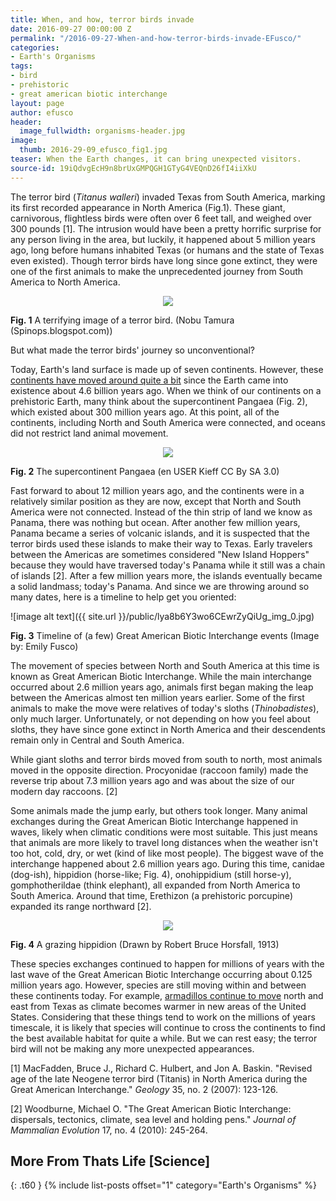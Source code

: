 ```yaml
---
title: When, and how, terror birds invade
date: 2016-09-27 00:00:00 Z
permalink: "/2016-09-27-When-and-how-terror-birds-invade-EFusco/"
categories:
- Earth's Organisms
tags:
- bird
- prehistoric
- great american biotic interchange
layout: page
author: efusco
header:
  image_fullwidth: organisms-header.jpg
image:
  thumb: 2016-29-09_efusco_fig1.jpg
teaser: When the Earth changes, it can bring unexpected visitors.
source-id: 19iQdvgEcH9n8brUxGMPQGH1GTyG4VEQnD26fI4iiXkU
---
```


The terror bird (*Titanus walleri*) invaded Texas from South America, marking its first recorded appearance in North America (Fig.1). These giant, carnivorous, flightless birds were often over 6 feet tall, and weighed over 300 pounds [1]. The intrusion would have been a pretty horrific surprise for any person living in the area, but luckily, it happened about 5 million years ago, long before humans inhabited Texas (or humans and the state of Texas even existed). Though terror birds have long since gone extinct, they were one of the first animals to make the unprecedented journey from South America to North America. 

<div style="text-align:center"><img src ="https://raw.githubusercontent.com/thatslifesci/thatslifesci/gh-pages/images/2016-29-09_efusco_fig1.jpg" /></div>

**Fig. 1** A terrifying image of a terror bird. (Nobu Tamura (Spinops.blogspot.com)) 

But what made the terror birds' journey so unconventional? 

Today, Earth's land surface is made up of seven continents. However, these [continents have moved around quite a bit](http://www.livescience.com/37529-continental-drift.html) since the Earth came into existence about 4.6 billion years ago. When we think of our continents on a prehistoric Earth, many think about the supercontinent Pangaea (Fig. 2), which existed about 300 million years ago. At this point, all of the continents, including North and South America were connected, and oceans did not restrict land animal movement. 


<div style="text-align:center"><img src ="https://upload.wikimedia.org/wikipedia/commons/thumb/c/cb/Pangaea_continents.svg/2000px-Pangaea_continents.svg.png" /></div>

**Fig. 2** The supercontinent Pangaea (en USER Kieff CC By SA 3.0)

Fast forward to about 12 million years ago, and the continents were in a relatively similar position as they are now, except that North and South America were not connected. Instead of the thin strip of land we know as Panama, there was nothing but ocean. After another few million years, Panama became a series of volcanic islands, and it is suspected that the terror birds used these islands to make their way to Texas. Early travelers between the Americas are sometimes considered "New Island Hoppers" because they would have traversed today's Panama while it still was a chain of islands [2]. After a few million years more, the islands eventually became a solid landmass; today's Panama. And since we are throwing around so many dates, here is a timeline to help get you oriented:

![image alt text]({{ site.url }}/public/lya8b6Y3wo6CEwrZyQiUg_img_0.jpg) 

**Fig. 3** Timeline of (a few) Great American Biotic Interchange events (Image by: Emily Fusco)

The movement of species between North and South America at this time is known as Great American Biotic Interchange. While the main interchange occurred about 2.6 million years ago, animals first began making the leap between the Americas almost ten million years earlier. Some of the first animals to make the move were relatives of today's sloths (*Thinobadistes*), only much larger. Unfortunately, or not depending on how you feel about sloths, they have since gone extinct in North America and their descendents remain only in Central and South America. 

While giant sloths and terror birds moved from south to north, most animals moved in the opposite direction. Procyonidae (raccoon family) made the reverse trip about 7.3 million years ago and was about the size of our modern day raccoons. [2]

Some animals made the jump early, but others took longer. Many animal exchanges during the Great American Biotic Interchange happened in waves, likely when climatic conditions were most suitable. This just means that animals are more likely to travel long distances when the weather isn't too hot, cold, dry, or wet (kind of like most people). The biggest wave of the interchange happened about 2.6 million years ago. During this time, canidae (dog-ish), hippidion (horse-like; Fig. 4), onohippidium (still horse-y), gomphotherildae (think elephant), all expanded from North America to South America. Around that time, Erethizon (a prehistoric porcupine) expanded its range northward [2]. 

<div style="text-align:center"><img src ="https://upload.wikimedia.org/wikipedia/commons/thumb/3/3b/Hippidion.jpg/640px-Hippidion.jpg" /></div>

**Fig. 4** A grazing hippidion (Drawn by Robert Bruce Horsfall, 1913)

These species exchanges continued to happen for millions of years with the last wave of the Great American Biotic Interchange occurring about 0.125 million years ago. However, species are still moving within and between these continents today. For example, [armadillos continue to move](http://news.nationalgeographic.com/news/2011/10/111007-armadillos-united-states-invasive-species-animals-environment/)  north and east from Texas as climate becomes warmer in new areas of the United States. Considering that these things tend to work on the millions of years timescale, it is likely that species will continue to cross the continents to find the best available habitat for quite a while. But we can rest easy; the terror bird will not be making any more unexpected appearances.

[1]  MacFadden, Bruce J., Richard C. Hulbert, and Jon A. Baskin. "Revised age of the late Neogene terror bird (Titanis) in North America during the Great American Interchange." *Geology* 35, no. 2 (2007): 123-126.

[2]  Woodburne, Michael O. "The Great American Biotic Interchange: dispersals, tectonics, climate, sea level and holding pens." *Journal of Mammalian Evolution* 17, no. 4 (2010): 245-264.

## More From Thats Life [Science]
{: .t60 }
{% include list-posts offset="1" category="Earth's Organisms" %}
